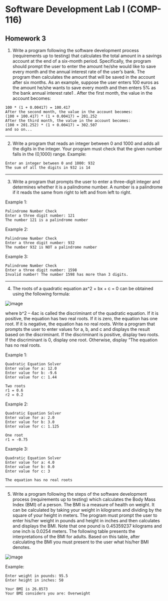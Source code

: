 # Software Development Lab I (COMP-116)
## Homework 3

1. Write a program following the software development process (requirements up to
testing) that calculates the total amount in a savings account at the end of a six-month
period. Specifically, the program should prompt the user to enter the amount he/she
would like to save every month and the annual interest rate of the user’s bank. The
program then calculates the amount that will be saved in the account after six months.
As an example, suppose the user enters 100 euros as the amount he/she wants to save
every month and then enters 5% as the bank annual interest rate1 .
After the first month, the value in the account becomes:

```
100 * (1 + 0.00417) = 100.417
After the second month, the value in the account becomes:
(100 + 100.417) * (1 + 0.00417) = 201.252
After the third month, the value in the account becomes:
(100 + 201.252) * (1 + 0.00417) = 302.507
and so on...
```

___

2. Write a program that reads an integer between 0 and 1000 and adds all the digits in
the integer. Your program must check that the given number falls in the (0,1000) range.
Example:

```
Enter an integer between 0 and 1000: 932
The sum of all the digits in 932 is 14
```

___

3. Write a program that prompts the user to enter a three-digit integer and determines
whether it is a palindrome number. A number is a palindrome if it reads the same from
right to left and from left to right.

Example 1:
```
Palindrome Number Check
Enter a three digit number: 121
The number 121 is a palindrome number
```

Example 2:
```
Palindrome Number Check
Enter a three digit number: 932
The number 932 is NOT a palindrome number
```

Example 3:
```
Palindrome Number Check
Enter a three digit number: 1598
Invalid number! The number 1598 has more than 3 digits.
```

___

4. The roots of a quadratic equation ax^2 + bx + c = 0 can be obtained using the
following formula:

![image](https://user-images.githubusercontent.com/92152254/206853119-7952eb96-cfec-4ea5-826f-e4855456bcb8.png)

where b^2 – 4ac is called the discriminant of the quadratic equation. If it is positive, the
equation has two real roots. If it is zero, the equation has one root. If it is negative, the
equation has no real roots.
Write a program that prompts the user to enter values for a, b, and c and displays the result
based on the discriminant. If the discriminant is positive, display two roots. If the discriminant
is 0, display one root. Otherwise, display “The equation has no real roots.

Example 1:
```
Quadratic Equation Solver
Enter value for a: 12.0
Enter value for b: -9.6
Enter value for c: 1.44

Two roots
r1 = 0.6
r2 = 0.2
```

Example 2:
```
Quadratic Equation Solver
Enter value for a: 2.0
Enter value for b: 3.0
Enter value for c: 1.125

One root
r1 = -0.75
```

Example 3:
```
Quadratic Equation Solver
Enter value for a: 4.0
Enter value for b: 0.0
Enter value for c: 3

The equation has no real roots
```

___

5. Write a program following the steps of the software development process (requirements
up to testing) which calculates the Body Mass Index (BMI) of a person. The BMI is a
measure of health on weight. It can be calculated by taking your weight in kilograms and
dividing by the square of your height in meters. The program must prompt the user to
enter his/her weight in pounds and height in inches and then calculates and displays the
BMI. Note that one pound is 0.45359237 kilograms and one inch is 0.0254 meters. The
following table presents the interpretations of the BMI for adults. Based on this table,
after calculating the BMI you must present to the user what his/her BMI denotes.

![image](https://user-images.githubusercontent.com/92152254/206853173-becd3ead-fd03-4b72-a6d8-9cd9e1139711.png)

Example:
```
Enter weight in pounds: 95.5
Enter height in inches: 50

Your BMI is 26.8573
Your BMI considers you are: Overweight
```
